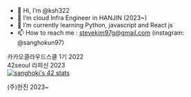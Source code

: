- 👋 Hi, I’m @ksh322
- 👀 I’m cloud Infra Engineer in HANJIN (2023~)
- 🌱 I’m currently learning Python, javascript and React js
- 📫 How to reach me : stevekim97g@gmail.com (instagram: @sanghokun97)

카카오클라우드스쿨 1기 2022 <br>
42seoul 라피신 2023 <br/>
[![sanghoki's 42 stats](https://badge42.vercel.app/api/v2/cldwtr5hw00300fl7mx5wee9x/stats?cursusId=9&coalitionId=undefined)](https://github.com/JaeSeoKim/badge42)


(주)한진 2023~

<!---
ksh322/ksh322 is a ✨ special ✨ repository because its `README.md` (this file) appears on your GitHub profile.
You can click the Preview link to take a look at your changes.
--->
